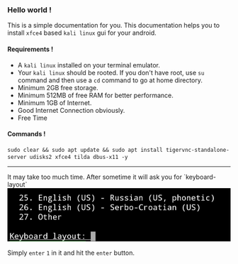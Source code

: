 ### Hello world !
This is a simple documentation for you.
This documentation helps you to install `xfce4` based ``kali linux`` gui for your android.

#### Requirements !
* A `kali linux` installed on your terminal emulator.
* Your `kali linux` should be rooted. If you don't have root, use `su` command and then use a `cd` command to go at home directory.
* Minimum 2GB free storage.
* Minimum 512MB of free RAM for better performance.
* Minimum 1GB of Internet.
* Good Internet Connection obviously.
* Free Time

#### Commands !
```shell
sudo clear && sudo apt update && sudo apt install tigervnc-standalone-server udisks2 xfce4 tilda dbus-x11 -y
```
<hr />
It may take too much time.
After sometime it will ask you for `keyboard-layout`
<br>
<img src="assets/keyboard-layout.jpg">

Simply `enter` `1` in it and hit the `enter` button.